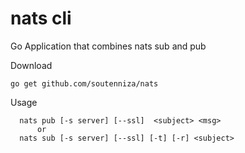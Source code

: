 # nats cli
Go Application that combines nats sub and pub

Download
```
go get github.com/soutenniza/nats
```

Usage
```
  nats pub [-s server] [--ssl]  <subject> <msg> 
      or
  nats sub [-s server] [--ssl] [-t] [-r] <subject> 
```
